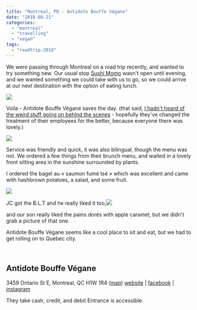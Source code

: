 ```yaml
---
title: "Montreal, PQ - Antidote Bouffe Végane"
date: "2018-08-21"
categories: 
  - "montreal"
  - "travelling"
  - "vegan"
tags: 
  - "roadtrip-2018"
---
```


We were passing through Montreal on a road trip recently, and wanted to try something new. Our usual stop [Sushi Momo](http://meshell.ca/blog/montreal-2016-sushi-momo/) wasn't open until evening, and we wanted something we could take with us to go, so we could arrive at our next destination with the option of eating lunch.

![](images/Antidote-Bouffe-Végane-outside--785x1024.jpg)

Voila - Antidote Bouffe Végane saves the day. (that said, [I hadn't heard of the weird stuff going on behind the scenes](https://montreal.eater.com/2017/12/22/16807620/antidote-bouffe-vegan-hochelaga-elise-bellerose-arielle-lajardiniere-firing-misconduct) - hopefully they've changed the treatment of their employees for the better, because everyone there was lovely.)

![](images/Antidote-Bouffe-Végane-brunch-menu-808x1024.jpg)

Service was friendly and quick, it was also bilingual, though the menu was not. We ordered a few things from their brunch menu, and waited in a lovely front sitting area in the sunshine surrounded by plants.

I ordered the bagel au « saumon fumé tsé » which was excellent and came with hashbrown potatoes, a salad, and some fruit.

![](images/Antidote-Bouffe-Végane-bagel-saumon-fume-vegan-tse-1024x576.jpg)

JC got the B.L.T and he really liked it too,![](images/IMG_20180811_114200-1024x768.jpg)

and our son really liked the pains dorés with apple caramel, but we didn't grab a picture of that one.

Antidote Bouffe Végane seems like a cool place to sit and eat, but we had to get rolling on to Quebec city.

 

## Antidote Bouffe Végane

3459 Ontario St E, Montreal, QC H1W 1R4 ([map](https://www.google.ca/maps/dir/''/3459+Ontario+St+E,+Montreal,+QC+H1W+1R4/data=!4m5!4m4!1m0!1m2!1m1!1s0x4cc91b8ef155f329:0x9166d8e4409e4c9b?sa=X&ved=2ahUKEwjW3u-ttfncAhWquFkKHTUGBEEQwwUwAHoECAUQAw)) [website](http://www.goantidote.com/bistro) | [facebook](https://www.facebook.com/goantidote) | [instagram](https://www.instagram.com/goantidote/)

They take cash, credit, and debit Entrance is accessible.
